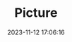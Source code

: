---
weight: 1
images:
- /images/edited/205.jpeg
title: Picture
date: 2023-11-12 17:06:16
tags: [luminarneo,work,ILCE-7M3,33.1,truck]
---